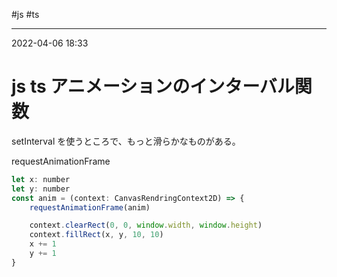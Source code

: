 #js #ts

---
2022-04-06  18:33

# js ts  アニメーションのインターバル関数

setInterval を使うところで、もっと滑らかなものがある。

requestAnimationFrame


```js
let x: number
let y: number
const anim = (context: CanvasRendringContext2D) => {
	requestAnimationFrame(anim)

	context.clearRect(0, 0, window.width, window.height)
	context.fillRect(x, y, 10, 10)
	x += 1
	y += 1
}

```